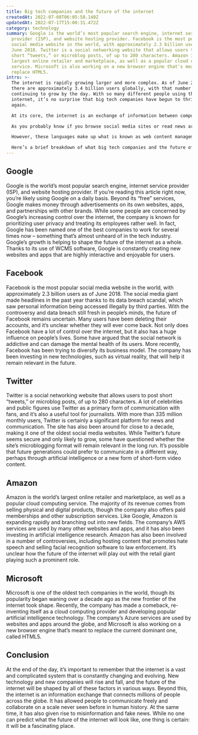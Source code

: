 ```yaml
---
title: Big tech companies and the future of the internet
createdAt: 2022-07-08T06:05:58.140Z
updatedAt: 2022-07-17T15:00:31.472Z
category: technology
summary: Google is the world’s most popular search engine, internet service
  provider (ISP), and website hosting provider. Facebook is the most popular
  social media website in the world, with approximately 2.3 billion users as of
  June 2018. Twitter is a social networking website that allows users to post
  short “tweets,” or microblog posts, of up to 280 characters. Amazon is the
  largest online retailer and marketplace, as well as a popular cloud computing
  service. Microsoft is also working on a new browser engine that's meant to
  replace HTML5.
intro: >-
  The internet is rapidly growing larger and more complex. As of June 2018,
  there are approximately 3.4 billion users globally, with that number
  continuing to grow by the day. With so many different people using the
  internet, it’s no surprise that big tech companies have begun to thrive once
  again.

  At its core, the internet is an exchange of information between computers. In practice, this means a website like Google can store all of its user-friendly information online and anyone who wants to access it simply needs to type in a URL or visit a site directly. However, as more people use the internet and begin interacting with various programs and applications on websites, things become slightly more complicated. 

  As you probably know if you browse social media sites or read news articles online frequently, there are now several different “languages” being used on websites to make them more interactive. These programming languages are known as HTML5, CSS3, JS/JavaScript, and JSON – all acronyms that stand for something but might not mean much to most users at first glance. 

  However, these languages make up what is known as web content management systems (WCMS). A WCMS is essentially software that allows developers to create websites of any kind without having to code each page from scratch every time they want to launch a new one.

  Here’s a brief breakdown of what big tech companies and the future of the internet look like today:
---
```


## Google

Google is the world’s most popular search engine, internet service provider (ISP), and website hosting provider. If you’re reading this article right now, you’re likely using Google on a daily basis. Beyond its “free” services, Google makes money through advertisements on its own websites, apps, and partnerships with other brands.
While some people are concerned by Google’s increasing control over the internet, the company is known for prioritizing user privacy and treating its employees rather well. In fact, Google has been named one of the best companies to work for several times now – something that’s almost unheard of in the tech industry.
Google’s growth is helping to shape the future of the internet as a whole. Thanks to its use of WCMS software, Google is constantly creating new websites and apps that are highly interactive and enjoyable for users.
## Facebook

Facebook is the most popular social media website in the world, with approximately 2.3 billion users as of June 2018. The social media giant made headlines in the past year thanks to its data breach scandal, which saw personal information being accessed illegally by third parties.
With the controversy and data breach still fresh in people’s minds, the future of Facebook remains uncertain. Many users have been deleting their accounts, and it’s unclear whether they will ever come back.
Not only does Facebook have a lot of control over the internet, but it also has a huge influence on people’s lives. Some have argued that the social network is addictive and can damage the mental health of its users.
More recently, Facebook has been trying to diversify its business model. The company has been investing in new technologies, such as virtual reality, that will help it remain relevant in the future.
## Twitter

Twitter is a social networking website that allows users to post short “tweets,” or microblog posts, of up to 280 characters. A lot of celebrities and public figures use Twitter as a primary form of communication with fans, and it’s also a useful tool for journalists.
With more than 335 million monthly users, Twitter is certainly a significant platform for news and communication. The site has also been around for close to a decade, making it one of the oldest social media websites.
While Twitter’s future seems secure and only likely to grow, some have questioned whether the site’s microblogging format will remain relevant in the long run. It’s possible that future generations could prefer to communicate in a different way, perhaps through artificial intelligence or a new form of short-form video content.
## Amazon

Amazon is the world’s largest online retailer and marketplace, as well as a popular cloud computing service. The majority of its revenue comes from selling physical and digital products, though the company also offers paid memberships and other subscription services.
Like Google, Amazon is expanding rapidly and branching out into new fields. The company’s AWS services are used by many other websites and apps, and it has also been investing in artificial intelligence research.
Amazon has also been involved in a number of controversies, including hosting content that promotes hate speech and selling facial recognition software to law enforcement. It’s unclear how the future of the internet will play out with the retail giant playing such a prominent role.
## Microsoft

Microsoft is one of the oldest tech companies in the world, though its popularity began waning over a decade ago as the new frontier of the internet took shape. Recently, the company has made a comeback, re-inventing itself as a cloud computing provider and developing popular artificial intelligence technology.
The company’s Azure services are used by websites and apps around the globe, and Microsoft is also working on a new browser engine that’s meant to replace the current dominant one, called HTML5.

## Conclusion

At the end of the day, it’s important to remember that the internet is a vast and complicated system that is constantly changing and evolving. New technology and new companies will rise and fall, and the future of the internet will be shaped by all of these factors in various ways.
Beyond this, the internet is an information exchange that connects millions of people across the globe. It has allowed people to communicate freely and collaborate on a scale never seen before in human history.
At the same time, it has also given rise to misinformation and fake news. While no one can predict what the future of the internet will look like, one thing is certain: it will be a fascinating place.
